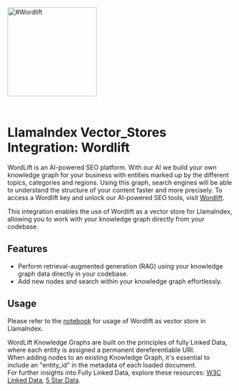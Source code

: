 <picture>
  <img alt="#Wordlift" width="200" src="https://eacn2n47zot.exactdn.com/wp-content/uploads/2022/12/logo.svg" style="margin-bottom: 25px;">
</picture>

# LlamaIndex Vector_Stores Integration: Wordlift

WordLift is an AI-powered SEO platform. With our AI we build your own knowledge graph for your business with entities marked up by the different topics, categories and regions. Using this graph, search engines will be able to understand the structure of your content faster and more precisely. To access a Wordlift key and unlock our AI-powered SEO tools, visit [Wordlift](https://wordlift.io/).

This integration enables the use of Wordlift as a vector store for LlamaIndex, allowing you to work with your knowledge graph directly from your codebase.

## Features

- Perform retrieval-augmented generation (RAG) using your knowledge graph data directly in your codebase.
- Add new nodes and search within your knowledge graph effortlessly.

## Usage

Please refer to the [notebook](./examples/wordlift_vector_store_demo.ipynb) for usage of Wordlift as vector store in LlamaIndex.

WordLift Knowledge Graphs are built on the principles of fully Linked Data, where each entity is assigned a permanent dereferentiable URI.\
When adding nodes to an existing Knowledge Graph, it's essential to include an "entity_id" in the metadata of each loaded document.\
For further insights into Fully Linked Data, explore these resources:
[W3C Linked Data](https://www.w3.org/DesignIssues/LinkedData.html),
[5 Star Data](https://5stardata.info/en/).
